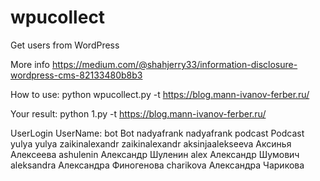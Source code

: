 # wpucollect
Get users from WordPress 

More info https://medium.com/@shahjerry33/information-disclosure-wordpress-cms-82133480b8b3

How to use:
python wpucollect.py -t https://blog.mann-ivanov-ferber.ru/

Your result:
python 1.py -t https://blog.mann-ivanov-ferber.ru/

UserLogin UserName:
bot Bot
nadyafrank nadyafrank
podcast Podcast
yulya yulya
zaikinalexandr zaikinalexandr
aksinjaalekseeva Аксинья Алексеева
ashulenin Александр Шуленин
alex Александр Шумович
aleksandra Александра Финогенова
charikova Александра Чарикова
